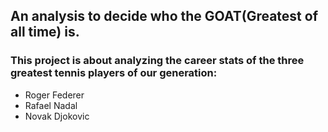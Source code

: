 ## An analysis to decide who the GOAT(Greatest of all time) is.

### This project is about analyzing the career stats of the three greatest tennis players of our generation:
  - Roger Federer
  - Rafael Nadal
  - Novak Djokovic 
